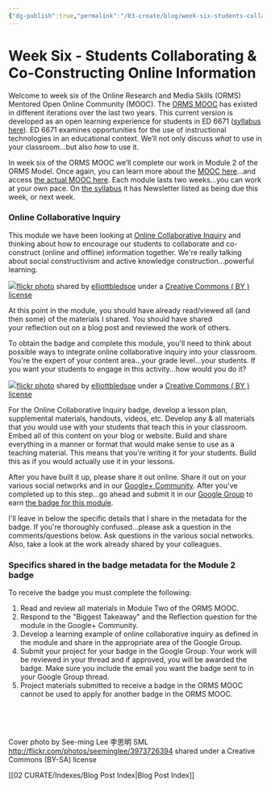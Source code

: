 ```yaml
---
{"dg-publish":true,"permalink":"/03-create/blog/week-six-students-collaborating-and-co-constructing-online-information/","title":"Week Six - Students Collaborating & Co-Constructing Online Information #ORMSMOOC","tags":["online-collaborative-inquiry","orms"]}
---
```


# Week Six - Students Collaborating & Co-Constructing Online Information

Welcome to week six of the Online Research and Media Skills (ORMS) Mentored Open Online Community (MOOC). The [ORMS MOOC](http://wiobyrne.com/join-the-orms-mooc/) has existed in different iterations over the last two years. This current version is developed as an open learning experience for students in ED 6671 ([syllabus here](https://docs.google.com/document/d/18rvWMAKhnbKiSgOalGLXsE1TrBpO62mhvQXV1OeU9SY/edit?usp=sharing)). ED 6671 examines opportunities for the use of instructional technologies in an educational context. We’ll not only discuss _what_ to use in your classroom…but also _how_ to use it.

In week six of the ORMS MOOC we’ll complete our work in Module 2 of the ORMS Model. Once again, you can learn more about the [MOOC here](http://wiobyrne.com/join-the-orms-mooc/)...and access [the actual MOOC here](https://sites.google.com/site/ormsmodel/). Each module lasts two weeks…you can work at your own pace. On [the syllabus](https://docs.google.com/document/d/18rvWMAKhnbKiSgOalGLXsE1TrBpO62mhvQXV1OeU9SY/edit) it has Newsletter listed as being due this week, or next week.

### Online Collaborative Inquiry

This module we have been looking at [Online Collaborative Inquiry](https://sites.google.com/site/ormsmodel/modules/module-2-online-collaborative-inquiry) and thinking about how to encourage our students to collaborate and co-construct (online and offline) information together. We're really talking about social constructivism and active knowledge construction...powerful learning.

[![](images/2799653850_98c1f9a3ff.jpg)](http://flickr.com/photos/flashphotographyandscreams/2799653850 "collaborative art 5")[flickr photo](http://flickr.com/photos/flashphotographyandscreams/2799653850 "collaborative art 5") shared by [elliottbledsoe](http://flickr.com/people/flashphotographyandscreams) under a [Creative Commons ( BY ) license](http://creativecommons.org/licenses/by/2.0/)

At this point in the module, you should have already read/viewed all (and then some) of the materials I shared. You should have shared your reflection out on a blog post and reviewed the work of others.

To obtain the badge and complete this module, you'll need to think about possible ways to integrate online collaborative inquiry into your classroom. You're the expert of your content area...your grade level...your students. If you want your students to engage in this activity...how would you do it?

[![](images/2798801785_a76c69e84e.jpg)](http://flickr.com/photos/flashphotographyandscreams/2798801785 "collaborative art 4")[flickr photo](http://flickr.com/photos/flashphotographyandscreams/2798801785 "collaborative art 4") shared by [elliottbledsoe](http://flickr.com/people/flashphotographyandscreams) under a [Creative Commons ( BY ) license](http://creativecommons.org/licenses/by/2.0/)

For the Online Collaborative Inquiry badge, develop a lesson plan, supplemental materials, handouts, videos, etc. Develop any & all materials that you would use with your students that teach this in your classroom. Embed all of this content on your blog or website. Build and share everything in a manner or format that would make sense to use as a teaching material. This means that you're writing it for your students. Build this as if you would actually use it in your lessons.

After you have built it up, please share it out online. Share it out on your various social networks and in our [Google+ Community](https://plus.google.com/communities/109374663190019101967?utm_source=chrome_ntp_icon&utm_medium=chrome_app&utm_campaign=chrome). After you've completed up to this step...go ahead and submit it in our [Google Group](https://groups.google.com/forum/#!forum/ormsclass) to earn [the badge for this module](https://badges.mozilla.org/en-US/badges/badge/Online-Collaborative-Inquiry-Exemplar-Badge).

I'll leave in below the specific details that I share in the metadata for the badge. If you're thoroughly confused...please ask a question in the comments/questions below. Ask questions in the various social networks. Also, take a look at the work already shared by your colleagues.

### Specifics shared in the badge metadata for the Module 2 badge

To receive the badge you must complete the following:

1. Read and review all materials in Module Two of the ORMS MOOC.
2. Respond to the "Biggest Takeaway" and the Reflection question for the module in the Google+ Community.
3. Develop a learning example of online collaborative inquiry as defined in the module and share in the appropriate area of the Google Group.
4. Submit your project for your badge in the Google Group. Your work will be reviewed in your thread and if approved, you will be awarded the badge. Make sure you include the email you want the badge sent to in your Google Group thread.
5. Project materials submitted to receive a badge in the ORMS MOOC cannot be used to apply for another badge in the ORMS MOOC.

 

 

Cover photo by See-ming Lee 李思明 SML http://flickr.com/photos/seeminglee/3973726394 shared under a Creative Commons (BY-SA) license

[[02 CURATE/Indexes/Blog Post Index\|Blog Post Index]]